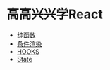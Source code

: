 # 高高兴兴学React

- [纯函数](./pure.md)
- [条件渲染](./conditional_render.md)
- [HOOKS](./hooks.md)
- [State](./state.md)

